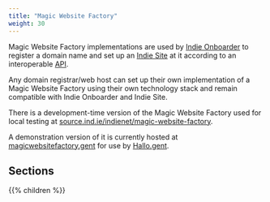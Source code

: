 ```yaml
---
title: "Magic Website Factory"
weight: 30
---
```


Magic Website Factory implementations are used by [Indie Onboarder](/onboarder) to register a domain name and set up an [Indie Site](/site) at it according to an interoperable [API](api/).

Any domain registrar/web host can set up their own implementation of a Magic Website Factory using their own technology stack and remain compatible with Indie Onboarder and Indie Site.

There is a development-time version of the Magic Website Factory used for local testing at [source.ind.ie/indienet/magic-website-factory](https://source.ind.ie/indienet/magic-website-factory).

A demonstration version of it is currently hosted at [magicwebsitefactory.gent](https://magicwebsitefactory.gent) for use by [Hallo.gent](/hallo.gent).

## Sections

{{% children %}}